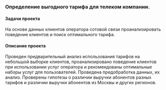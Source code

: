### Определение выгодного тарифа для телеком компании.
#### Задачи проекта 
На основе данных клиентов оператора сотовой связи проанализировать поведение клиентов и поиск оптимального тарифа. 

#### Описание проекта
Проведен предварительный анализ использования тарифов на небольшой выборке клиентов, проанализировано поведение клиентов 
при использовании услуг оператора и рекомендованы оптимальные наборы услуг для пользователей. Проведена предобработка данных, их анализ. 
Проверены гипотезы о различии выручки абонентов разных тарифов и различии выручки абонентов из Москвы и других регионов.
